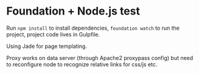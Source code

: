 # Foundation + Node.js test

Run ``npm install`` to install dependencies, ``foundation watch`` to run the project, project code lives in Gulpfile.

Using Jade for page templating.

Proxy works on data server (through Apache2 proxypass config) but need to reconfigure node to recognize relative links for css/js etc.